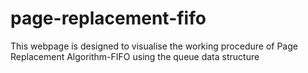 # page-replacement-fifo

This webpage is designed to visualise the working procedure of Page Replacement Algorithm-FIFO using the queue data structure
